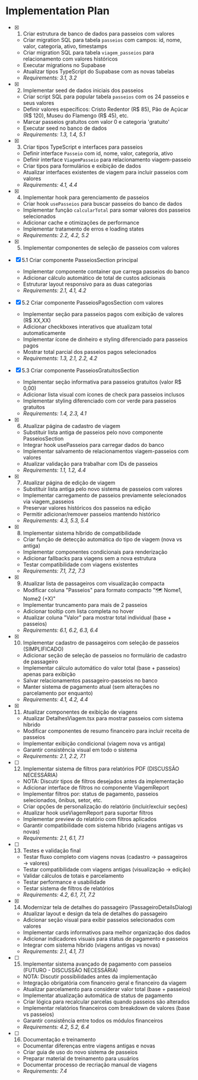 # Implementation Plan

- [x] 1. Criar estrutura de banco de dados para passeios com valores
  - Criar migration SQL para tabela `passeios` com campos: id, nome, valor, categoria, ativo, timestamps
  - Criar migration SQL para tabela `viagem_passeios` para relacionamento com valores históricos
  - Executar migrations no Supabase
  - Atualizar tipos TypeScript do Supabase com as novas tabelas
  - _Requirements: 3.1, 3.2_

- [x] 2. Implementar seed de dados iniciais dos passeios
  - Criar script SQL para popular tabela `passeios` com os 24 passeios e seus valores
  - Definir valores específicos: Cristo Redentor (R$ 85), Pão de Açúcar (R$ 120), Museu do Flamengo (R$ 45), etc.
  - Marcar passeios gratuitos com valor 0 e categoria 'gratuito'
  - Executar seed no banco de dados
  - _Requirements: 1.3, 1.4, 5.1_

- [x] 3. Criar tipos TypeScript e interfaces para passeios
  - Definir interface `Passeio` com id, nome, valor, categoria, ativo
  - Definir interface `ViagemPasseio` para relacionamento viagem-passeio
  - Criar tipos para formulários e exibição de dados
  - Atualizar interfaces existentes de viagem para incluir passeios com valores
  - _Requirements: 4.1, 4.4_

- [x] 4. Implementar hook para gerenciamento de passeios
  - Criar hook `usePasseios` para buscar passeios do banco de dados
  - Implementar função `calcularTotal` para somar valores dos passeios selecionados
  - Adicionar cache e otimizações de performance
  - Implementar tratamento de erros e loading states
  - _Requirements: 2.2, 4.2, 5.2_

- [x] 5. Implementar componentes de seleção de passeios com valores
- [x] 5.1 Criar componente PasseiosSection principal
  - Implementar componente container que carrega passeios do banco
  - Adicionar cálculo automático de total de custos adicionais
  - Estruturar layout responsivo para as duas categorias
  - _Requirements: 2.1, 4.1, 4.2_

- [x] 5.2 Criar componente PasseiosPagosSection com valores
  - Implementar seção para passeios pagos com exibição de valores (R$ XX,XX)
  - Adicionar checkboxes interativos que atualizam total automaticamente
  - Implementar ícone de dinheiro e styling diferenciado para passeios pagos
  - Mostrar total parcial dos passeios pagos selecionados
  - _Requirements: 1.3, 2.1, 2.2, 4.2_

- [x] 5.3 Criar componente PasseiosGratuitosSection
  - Implementar seção informativa para passeios gratuitos (valor R$ 0,00)
  - Adicionar lista visual com ícones de check para passeios inclusos
  - Implementar styling diferenciado com cor verde para passeios gratuitos
  - _Requirements: 1.4, 2.3, 4.1_

- [x] 6. Atualizar página de cadastro de viagem
  - Substituir lista antiga de passeios pelo novo componente PasseiosSection
  - Integrar hook usePasseios para carregar dados do banco
  - Implementar salvamento de relacionamentos viagem-passeios com valores
  - Atualizar validação para trabalhar com IDs de passeios
  - _Requirements: 1.1, 1.2, 4.4_

- [x] 7. Atualizar página de edição de viagem
  - Substituir lista antiga pelo novo sistema de passeios com valores
  - Implementar carregamento de passeios previamente selecionados via viagem_passeios
  - Preservar valores históricos dos passeios na edição
  - Permitir adicionar/remover passeios mantendo histórico
  - _Requirements: 4.3, 5.3, 5.4_

- [x] 8. Implementar sistema híbrido de compatibilidade
  - Criar função de detecção automática do tipo de viagem (nova vs antiga)
  - Implementar componentes condicionais para renderização
  - Adicionar fallbacks para viagens sem a nova estrutura
  - Testar compatibilidade com viagens existentes
  - _Requirements: 7.1, 7.2, 7.3_

- [x] 9. Atualizar lista de passageiros com visualização compacta
  - Modificar coluna "Passeios" para formato compacto "🗺️ Nome1, Nome2 (+X)"
  - Implementar truncamento para mais de 2 passeios
  - Adicionar tooltip com lista completa no hover
  - Atualizar coluna "Valor" para mostrar total individual (base + passeios)
  - _Requirements: 6.1, 6.2, 6.3, 6.4_

- [x] 10. Implementar cadastro de passageiros com seleção de passeios (SIMPLIFICADO)
  - Adicionar seção de seleção de passeios no formulário de cadastro de passageiro
  - Implementar cálculo automático do valor total (base + passeios) apenas para exibição
  - Salvar relacionamentos passageiro-passeios no banco
  - Manter sistema de pagamento atual (sem alterações no parcelamento por enquanto)
  - _Requirements: 4.1, 4.2, 4.4_

- [x] 11. Atualizar componentes de exibição de viagens
  - Atualizar DetalhesViagem.tsx para mostrar passeios com sistema híbrido
  - Modificar componentes de resumo financeiro para incluir receita de passeios
  - Implementar exibição condicional (viagem nova vs antiga)
  - Garantir consistência visual em todo o sistema
  - _Requirements: 2.1, 2.2, 7.1_

- [ ] 12. Implementar sistema de filtros para relatórios PDF (DISCUSSÃO NECESSÁRIA)
  - NOTA: Discutir tipos de filtros desejados antes da implementação
  - Adicionar interface de filtros no componente ViagemReport
  - Implementar filtros por: status de pagamento, passeios selecionados, ônibus, setor, etc.
  - Criar opções de personalização do relatório (incluir/excluir seções)
  - Atualizar hook useViagemReport para suportar filtros
  - Implementar preview do relatório com filtros aplicados
  - Garantir compatibilidade com sistema híbrido (viagens antigas vs novas)
  - _Requirements: 2.1, 6.1, 7.1_

- [ ] 13. Testes e validação final
  - Testar fluxo completo com viagens novas (cadastro → passageiros → valores)
  - Testar compatibilidade com viagens antigas (visualização → edição)
  - Validar cálculos de totais e parcelamento
  - Testar performance e usabilidade
  - Testar sistema de filtros de relatórios
  - _Requirements: 4.2, 6.1, 7.1, 7.2_

- [x] 14. Modernizar tela de detalhes do passageiro (PassageiroDetailsDialog)
  - Atualizar layout e design da tela de detalhes do passageiro
  - Adicionar seção visual para exibir passeios selecionados com valores
  - Implementar cards informativos para melhor organização dos dados
  - Adicionar indicadores visuais para status de pagamento e passeios
  - Integrar com sistema híbrido (viagens antigas vs novas)
  - _Requirements: 2.1, 4.1, 7.1_

- [ ] 15. Implementar sistema avançado de pagamento com passeios (FUTURO - DISCUSSÃO NECESSÁRIA)
  - NOTA: Discutir possibilidades antes da implementação
  - Integração obrigatória com financeiro geral e financeiro da viagem
  - Atualizar parcelamento para considerar valor total (base + passeios)
  - Implementar atualização automática de status de pagamento
  - Criar lógica para recalcular parcelas quando passeios são alterados
  - Implementar relatórios financeiros com breakdown de valores (base vs passeios)
  - Garantir consistência entre todos os módulos financeiros
  - _Requirements: 4.2, 5.2, 6.4_

- [ ] 16. Documentação e treinamento
  - Documentar diferenças entre viagens antigas e novas
  - Criar guia de uso do novo sistema de passeios
  - Preparar material de treinamento para usuários
  - Documentar processo de recriação manual de viagens
  - _Requirements: 7.4_